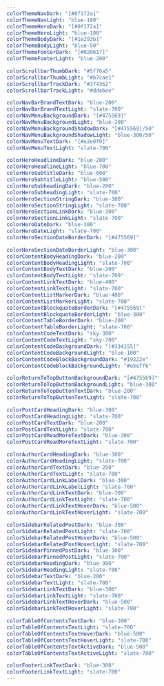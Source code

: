 ```yaml
---
colorThemeNavDark: "[#0f172a]"
colorThemeNavLight: "blue-100"
colorThemeHeroDark: "[#0f172a]"
colorThemeHeroLight: "blue-100"
colorThemeBodyDark: "[#1e293b]"
colorThemeBodyLight: "blue-50"
colorThemeFooterDark: "[#020617]"
colorThemeFooterLight: "blue-200"

colorScrollbarThumbDark: "#5f76a5"
colorScrollbarThumbLight: "#b7cae1"
colorScrollbarTrackDark: "#374362"
colorScrollbarTrackLight: "#dde6ee"

colorNavBarBrandTextDark: "blue-200"
colorNavBarBrandTextLight: "slate-700"
colorNavMenuBackgroundDark: "[#475569]"
colorNavMenuBackgroundLight: "blue-200"
colorNavMenuBackgroundShadowDark: "[#475569]/50"
colorNavMenuBackgroundShadowLight: "blue-300/50"
colorNavMenuTextDark: "[#e2e8f0]"
colorNavMenuTextLight: "slate-700"

colorHeroHeadlineDark: "blue-200"
colorHeroHeadlineLight: "blue-700"
colorHeroSubtitleDark: "blue-600"
colorHeroSubtitleLight: "blue-500"
colorHeroSubheadingDark: "blue-200"
colorHeroSubheadingLight: "slate-700"
colorHeroSectionStringDark: "blue-300"
colorHeroSectionStringLight: "slate-700"
colorHeroSectionLinkDark: "blue-300"
colorHeroSectionLinkLight: "slate-700"
colorHeroDateDark: "blue-300"
colorHeroDateLight: "slate-700"
colorHeroSectionDateBorderDark: "[#475569]"

colorHeroSectionDateBorderLight: "blue-300"
colorContentBodyHeadingDark: "blue-200"
colorContentBodyHeadingLight: "slate-700"
colorContentBodyTextDark: "blue-200"
colorContentBodyTextLight: "slate-700"
colorContentLinkTextDark: "blue-400"
colorContentLinkTextLight: "slate-700"
colorContentListMarkerDark: "blue-400"
colorContentListMarkerLight: "slate-700"
colorContentBlockquoteBorderDark: "[#475569]"
colorContentBlockquoteBorderLight: "blue-300"
colorContentTableBorderDark: "blue-200"
colorContentTableBorderLight: "slate-700"
colorContentCodeTextDark: "sky-300"
colorContentCodeTextLight: "sky-700"
colorContentCodeBackgroundDark: "[#334155]"
colorContentCodeBackgroundLight: "blue-100"
colorContentCodeBlockBackgroundDark: "#19222e"
colorContentCodeBlockBackgroundLight: "#e5eff6"

colorReturnToTopButtonBackgroundDark: "[#475569]"
colorReturnToTopButtonBackgroundLight: "blue-300"
colorReturnToTopButtonTextDark: "blue-200"
colorReturnToTopButtonTextLight: "slate-700"

colorPostCardHeadingDark: "blue-300"
colorPostCardHeadingLight: "slate-700"
colorPostCardTextDark: "blue-200"
colorPostCardTextLight: "slate-700"
colorPostCardReadMoreTextDark: "blue-300"
colorPostCardReadMoreTextLight: "slate-700"

colorAuthorCardHeadingDark: "blue-300"
colorAuthorCardHeadingLight: "slate-700"
colorAuthorCardTextDark: "blue-200"
colorAuthorCardTextLight: "slate-700"
colorAuthorCardLinkLabelDark: "blue-300"
colorAuthorCardLinkLabelLight: "slate-700"
colorAuthorCardLinkTextDark: "blue-300"
colorAuthorCardLinkTextLight: "slate-700"
colorAuthorCardLinkTextHoverDark: "blue-500"
colorAuthorCardLinkTextHoverLight: "slate-700"

colorSidebarRelatedPostDark: "blue-300"
colorSidebarRelatedPostLight: "slate-700"
colorSidebarRelatedPostHoverDark: "blue-500"
colorSidebarRelatedPostHoverLight: "slate-700"
colorSidebarPinnedPostDark: "blue-300"
colorSidebarPinnedPostLight: "slate-700"
colorSidebarHeadingDark: "blue-300"
colorSidebarHeadingLight: "slate-700"
colorSidebarTextDark: "blue-200"
colorSidebarTextLight: "slate-700"
colorSidebarLinkTextDark: "blue-300"
colorSidebarLinkTextLight: "slate-700"
colorSidebarLinkTextHoverDark: "blue-500"
colorSidebarLinkTextHoverLight: "slate-700"

colorTableOfContentsTextDark: "blue-300"
colorTableOfContentsTextLight: "slate-700"
colorTableOfContentsTextHoverDark: "blue-500"
colorTableOfContentsTextHoverLight: "slate-700"
colorTableOfContentsTextActiveDark: "blue-500"
colorTableOfContentsTextActiveLight: "slate-700"

colorFooterLinkTextDark: "blue-300"
colorFooterLinkTextLight: "slate-700"
---
```

